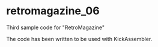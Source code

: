 # retromagazine_06

Third sample code for "RetroMagazine"

The code has been written to be used with KickAssembler.
